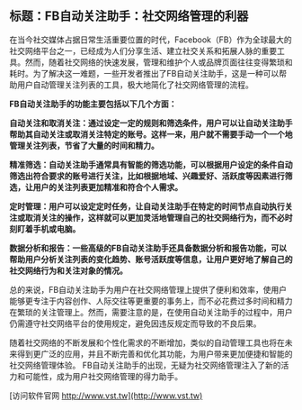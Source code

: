 ## **标题：FB自动关注助手：社交网络管理的利器**

在当今社交媒体占据日常生活重要位置的时代，Facebook（FB）作为全球最大的社交网络平台之一，已经成为人们分享生活、建立社交关系和拓展人脉的重要工具。然而，随着社交网络的快速发展，管理和维护个人或品牌页面往往变得繁琐和耗时。为了解决这一难题，一些开发者推出了FB自动关注助手，这是一种可以帮助用户自动管理关注列表的工具，极大地简化了社交网络管理的流程。

**FB自动关注助手的功能主要包括以下几个方面：**

**自动关注和取消关注：通过设定一定的规则和筛选条件，用户可以让自动关注助手帮助其自动关注或取消关注特定的账号。这样一来，用户就不需要手动一个一个地管理关注列表，节省了大量的时间和精力。**

**精准筛选：自动关注助手通常具有智能的筛选功能，可以根据用户设定的条件自动筛选出符合要求的账号进行关注，比如根据地域、兴趣爱好、活跃度等因素进行筛选，让用户的关注列表更加精准和符合个人需求。**

**定时管理：用户可以设定定时任务，让自动关注助手在特定的时间节点自动执行关注或取消关注的操作，这样就可以更加灵活地管理自己的社交网络行为，而不必时刻盯着手机或电脑。**

**数据分析和报告：一些高级的FB自动关注助手还具备数据分析和报告功能，可以帮助用户分析关注列表的变化趋势、账号活跃度等信息，让用户更好地了解自己的社交网络行为和关注对象的情况。**

总的来说，FB自动关注助手为用户在社交网络管理上提供了便利和效率，使用户能够更专注于内容创作、人际交往等更重要的事务上，而不必花费过多时间和精力在繁琐的关注管理上。然而，需要注意的是，在使用自动关注助手的过程中，用户仍需遵守社交网络平台的使用规定，避免因违反规定而导致的不良后果。

随着社交网络的不断发展和个性化需求的不断增加，类似的自动管理工具也将在未来得到更广泛的应用，并且不断完善和优化其功能，为用户带来更加便捷和智能的社交网络管理体验。 FB自动关注助手的出现，无疑为社交网络管理注入了新的活力和可能性，成为用户社交网络管理的得力助手。


[访问软件官网 http://www.vst.tw](http://www.vst.tw)
